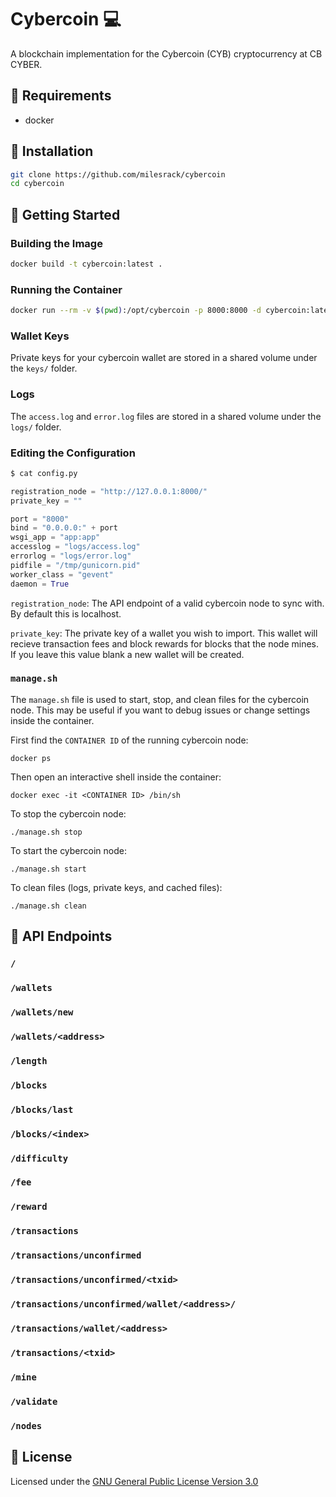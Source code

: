 # Cybercoin :computer:
A blockchain implementation for the Cybercoin (CYB) cryptocurrency at CB CYBER.

## :pushpin: Requirements
- docker

## :pushpin: Installation
```bash
git clone https://github.com/milesrack/cybercoin
cd cybercoin
```

## :pushpin: Getting Started
### Building the Image
```bash
docker build -t cybercoin:latest .
```

### Running the Container
```bash
docker run --rm -v $(pwd):/opt/cybercoin -p 8000:8000 -d cybercoin:latest
```

### Wallet Keys
Private keys for your cybercoin wallet are stored in a shared volume under the `keys/` folder.

### Logs
The `access.log` and `error.log` files are stored in a shared volume under the `logs/` folder.

### Editing the Configuration
```bash
$ cat config.py
```
```python
registration_node = "http://127.0.0.1:8000/"
private_key = ""

port = "8000"
bind = "0.0.0.0:" + port
wsgi_app = "app:app"
accesslog = "logs/access.log"
errorlog = "logs/error.log"
pidfile = "/tmp/gunicorn.pid"
worker_class = "gevent"
daemon = True
```

`registration_node`: The API endpoint of a valid cybercoin node to sync with. By default this is localhost.

`private_key`: The private key of a wallet you wish to import. This wallet will recieve transaction fees and block rewards for blocks that the node mines. If you leave this value blank a new wallet will be created.

### `manage.sh`
The `manage.sh` file is used to start, stop, and clean files for the cybercoin node. This may be useful if you want to debug issues or change settings inside the container.

First find the `CONTAINER ID` of the running cybercoin node:
```
docker ps
```

Then open an interactive shell inside the container:
```
docker exec -it <CONTAINER ID> /bin/sh
```

To stop the cybercoin node:
```
./manage.sh stop
```

To start the cybercoin node:
```
./manage.sh start
```

To clean files (logs, private keys, and cached files):
```
./manage.sh clean
```

## :pushpin: API Endpoints
### `/`

### `/wallets`

### `/wallets/new`

### `/wallets/<address>`

### `/length`

### `/blocks`

### `/blocks/last`

### `/blocks/<index>`

### `/difficulty`

### `/fee`

### `/reward`

### `/transactions`

### `/transactions/unconfirmed`

### `/transactions/unconfirmed/<txid>`

### `/transactions/unconfirmed/wallet/<address>/`

### `/transactions/wallet/<address>`

### `/transactions/<txid>`

### `/mine`

### `/validate`

### `/nodes`

## :pushpin: License
Licensed under the [GNU General Public License Version 3.0](https://www.gnu.org/licenses/gpl-3.0.txt)

